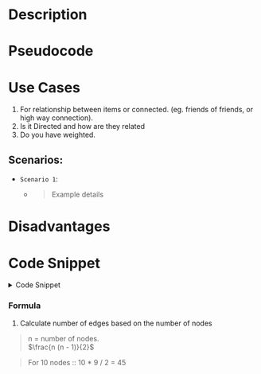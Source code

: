 

# Description



# Pseudocode


# Use Cases
1. For relationship between items or connected. (eg. friends of friends, or high way connection).
2. Is it Directed and how are they related
3. Do you have weighted.

## Scenarios:

+ `Scenario 1`:
  + > Example details


# Disadvantages







# Code Snippet


<details>
<summary>Code Snippet</summary>

<p>

```java

private void fn() {
  //Code here
}

```
</p>
</details>


### Formula
1. Calculate number of edges based on the number of nodes
  > n = number of nodes.   
  > $\frac{n (n - 1)}{2}$

  > For 10 nodes :: 10 * 9 / 2  = 45


